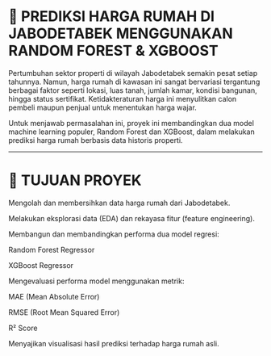 
# 🏡 PREDIKSI HARGA RUMAH DI JABODETABEK MENGGUNAKAN RANDOM FOREST & XGBOOST

Pertumbuhan sektor properti di wilayah Jabodetabek semakin pesat setiap tahunnya. Namun, harga rumah di kawasan ini sangat bervariasi tergantung berbagai faktor seperti lokasi, luas tanah, jumlah kamar, kondisi bangunan, hingga status sertifikat. Ketidakteraturan harga ini menyulitkan calon pembeli maupun penjual untuk menentukan harga wajar.

Untuk menjawab permasalahan ini, proyek ini membandingkan dua model machine learning populer, Random Forest dan XGBoost, dalam melakukan prediksi harga rumah berbasis data historis properti.

---
# 🎯 TUJUAN PROYEK
Mengolah dan membersihkan data harga rumah dari Jabodetabek.

Melakukan eksplorasi data (EDA) dan rekayasa fitur (feature engineering).

Membangun dan membandingkan performa dua model regresi:

Random Forest Regressor

XGBoost Regressor

Mengevaluasi performa model menggunakan metrik:

MAE (Mean Absolute Error)

RMSE (Root Mean Squared Error)

R² Score

Menyajikan visualisasi hasil prediksi terhadap harga rumah asli.
